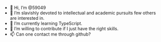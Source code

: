 - 👋 Hi, I’m @59049
- 👀 I’m slavishly devoted to intellectual and academic pursuits few others are interested in.
- 🌱 I’m currently learning TypeScript.
- 💞️ I’m willing to contribute if I just have the right skills.
- 📫 Can one contact me through github?

<!---
59049/59049 is a ✨ special ✨ repository because its `README.md` (this file) appears on your GitHub profile.
You can click the Preview link to take a look at your changes.
--->
